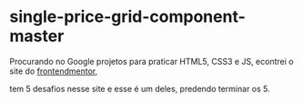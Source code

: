 # single-price-grid-component-master
 Procurando no Google projetos para praticar HTML5, CSS3 e JS, econtrei o site do [frontendmentor](https://devporai.com.br/5-projetos-frontend-para-melhorar-suas-habilidades/), 
 
 tem 5 desafios nesse site e esse é um deles, predendo terminar os 5.
